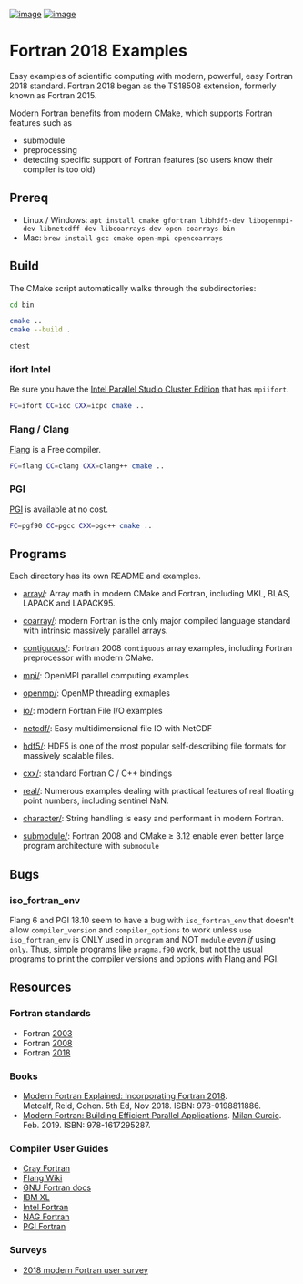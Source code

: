 [![image](https://travis-ci.org/scivision/fortran2018-examples.svg?branch=master)](https://travis-ci.org/scivision/fortran2018-examples)
[![image](https://ci.appveyor.com/api/projects/status/kk2gcmlw1l3pjxy5?svg=true)](https://ci.appveyor.com/project/scivision/fortran2018-examples)


# Fortran 2018 Examples

Easy examples of scientific computing with modern, powerful, easy Fortran 2018 standard. 
Fortran 2018 began as the TS18508 extension, formerly known as Fortran 2015.

Modern Fortran benefits from modern CMake, which supports Fortran features such as

* submodule
* preprocessing
* detecting specific support of Fortran features (so users know their compiler is too old)

## Prereq

* Linux / Windows: `apt install cmake gfortran libhdf5-dev libopenmpi-dev libnetcdff-dev libcoarrays-dev open-coarrays-bin`
* Mac: `brew install gcc cmake open-mpi opencoarrays`

## Build

The CMake script automatically walks through the subdirectories:

```bash
cd bin

cmake ..
cmake --build .

ctest
```

### ifort Intel

Be sure you have the 
[Intel Parallel Studio Cluster Edition](https://www.scivision.co/install-intel-compiler-icc-icpc-ifort/)
that has `mpiifort`.

```bash
FC=ifort CC=icc CXX=icpc cmake ..
```

### Flang / Clang

[Flang](https://www.scivision.co/flang-compiler-build-tips/) is a Free compiler.

```bash
FC=flang CC=clang CXX=clang++ cmake ..
```

### PGI

[PGI](https://www.scivision.co/install-pgi-free-compiler/) is available at no cost.

```bash
FC=pgf90 CC=pgcc CXX=pgc++ cmake ..
```

## Programs

Each directory has its own README and examples.

* [array/](./array): Array math in modern CMake and Fortran, including MKL, BLAS, LAPACK and LAPACK95.
* [coarray/](./coarray): modern Fortran is the only major compiled language standard with intrinsic massively parallel arrays.
* [contiguous/](./contiguous): Fortran 2008 `contiguous` array examples, including Fortran preprocessor with modern CMake.
* [mpi/](./mpi): OpenMPI parallel computing examples
* [openmp/](./openmp): OpenMP threading exmaples

* [io/](./io): modern Fortran File I/O examples
* [netcdf/](./netcdf): Easy multidimensional file IO with NetCDF
* [hdf5/](./hdf5): HDF5 is one of the most popular self-describing file formats for massively scalable files.


* [cxx/](./cxx): standard Fortran C / C++ bindings
* [real/](./real): Numerous examples dealing with practical features of real floating point numbers, including sentinel NaN.
* [character/](./character): String handling is easy and performant in modern Fortran.
* [submodule/](./submodule): Fortran 2008 and CMake &ge; 3.12 enable even better large program architecture with `submodule`

## Bugs 

### iso_fortran_env
Flang 6 and PGI 18.10 seem to have a bug with `iso_fortran_env` that doesn't allow `compiler_version` and `compiler_options` to work unless `use iso_fortran_env` is ONLY used in `program` and NOT `module` *even if* using `only`.
Thus, simple programs like `pragma.f90` work, but not the usual programs to print the compiler versions and options with Flang and PGI.

## Resources

### Fortran standards

* Fortran [2003](https://wg5-fortran.org/f2003.html)
* Fortran [2008](https://wg5-fortran.org/f2008.html)
* Fortran [2018](https://wg5-fortran.org/f2018.html)

### Books

* [Modern Fortran Explained: Incorporating Fortran 2018](https://global.oup.com/academic/product/modern-fortran-explained-9780198811886).  
  Metcalf, Reid, Cohen. 5th Ed, Nov 2018. ISBN:  978-0198811886.
* [Modern Fortran: Building Efficient Parallel Applications](https://www.manning.com/books/modern-fortran). 
  [Milan Curcic](https://twitter.com/realmilancurcic).
  Feb. 2019. ISBN: 978-1617295287.
  
### Compiler User Guides

* [Cray Fortran](http://pubs.cray.com/content/S-3901/8.7/cray-fortran-reference-manual/fortran-compiler-introduction)
* [Flang Wiki](https://github.com/flang-compiler/flang/wiki)
* [GNU Fortran docs](https://gcc.gnu.org/onlinedocs/)
* [IBM XL](https://www-01.ibm.com/support/docview.wss?uid=swg27036672)
* [Intel Fortran](https://software.intel.com/en-us/fortran-compiler-developer-guide-and-reference)
* [NAG Fortran](https://www.nag.com/nagware/np/r62_doc/manual/compiler.html)
* [PGI Fortran](https://www.pgroup.com/resources/docs/18.10/x86/pvf-user-guide/index.htm)
  
### Surveys

* [2018 modern Fortran user survey](http://www.fortran.bcs.org/2018/FortranBenefitsSurvey_interimrep_Aug2018.pdf)
